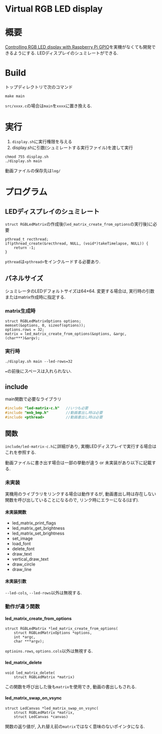 Virtual RGB LED display
===

# 概要
[Controlling RGB LED display with Raspberry Pi GPIO](https://github.com/hzeller/rpi-rgb-led-matrix)を実機がなくても開発できるようにする. LEDディスプレイのシュミレートができる.

# Build
トップディレクトリで次のコマンド
```
make main
```
`src/xxxx.c`の場合は`main`を`xxxx`に置き換える.

# 実行
1. `display.sh`に実行権限を与える
2. display.shに引数(シュミレートする実行ファイル)を渡して実行
```
chmod 755 display.sh
./display.sh main
```
動画ファイルの保存先は`log/`

# プログラム
## LEDディスプレイのシュミレート
`struct RGBLedMatrix`の作成後(`led_matrix_create_from_options`の実行後)に必要
```
pthread_t recthread;
if(pthread_create(&recthread, NULL, (void*)takeTimelapse, NULL)) {
    return -1;
}
```
`pthread`は`<pthread>`をインクルードする必要あり.

## パネルサイズ
シュミレータのLEDデフォルトサイズは64×64.
変更する場合は, 実行時の引数またはmatrix作成時に指定する.

### matrix生成時
```
struct RGBLedMatrixOptions options;
memset(&options, 0, sizeof(options));
options.rows = 32;
matrix = led_matrix_create_from_options(&options, &argc, (char***)&argv);
```

### 実行時
```
./display.sh main --led-rows=32
```
`=`の前後にスペースは入れられない.

## include
main関数で必要なライブラリ
```c
#include "led-matrix-c.h"   //いつも必要
#include "mnb_bmp.h"        //動画書出し時は必要
#include <pthread>          //動画書出し時は必要
```

## 関数
`include/led-matrix-c.h`に詳細があり, 実機LEDディスプレイで実行する場合はこれを参照する.

動画ファイルに書き出す場合は一部の挙動が違う or 未実装があり以下に記載する.

### 未実装
実機用のライブラリをリンクする場合は動作するが, 動画書出し時は存在しない関数を呼び出していることになるので, リンク時にエラーになる(はず).

#### 未実装関数
* led_matrix_print_flags
* led_matrix_get_brightness
* led_matrix_set_brightness
* set_image
* load_font
* delete_font
* draw_text
* vertical_draw_text
* draw_circle
* draw_line

#### 未実装引数
`--led-cols`, `--led-rows`以外は無視する.

### 動作が違う関数

#### led_matrix_create_from_options
```
struct RGBLedMatrix *led_matrix_create_from_options(
    struct RGBLedMatrixOptions *options,
    int *argc,
    char ***argv);
```
`optioins.rows`, `options.cols`以外は無視する.

#### led_matrix_delete
```
void led_matrix_delete(
    struct RGBLedMatrix *matrix)
```
この関数を呼び出した後も`matrix`を使用でき, 動画の書出しもされる.

#### led_matrix_swap_on_vsync
```
struct LedCanvas *led_matrix_swap_on_vsync(
    struct RGBLedMatrix *matrix,
    struct LedCanvas *canvas)
```
関数の返り値が, 入れ替え前の`matrix`ではなく意味のないポインタになる.
